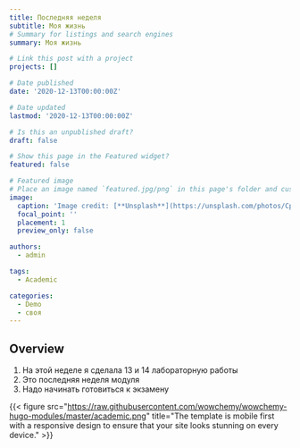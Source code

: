 ```yaml
---
title: Последняя неделя
subtitle: Моя жизнь
# Summary for listings and search engines
summary: Моя жизнь

# Link this post with a project
projects: []

# Date published
date: '2020-12-13T00:00:00Z'

# Date updated
lastmod: '2020-12-13T00:00:00Z'

# Is this an unpublished draft?
draft: false

# Show this page in the Featured widget?
featured: false

# Featured image
# Place an image named `featured.jpg/png` in this page's folder and customize its options here.
image:
  caption: 'Image credit: [**Unsplash**](https://unsplash.com/photos/CpkOjOcXdUY)'
  focal_point: ''
  placement: 1
  preview_only: false

authors:
  - admin

tags:
  - Academic

categories:
  - Demo
  - своя
---
```


## Overview

1. На этой неделе я сделала 13 и 14 лабораторную работы
2. Это последняя неделя модуля
3. Надо начинать готовиться к экзамену

{{< figure src="https://raw.githubusercontent.com/wowchemy/wowchemy-hugo-modules/master/academic.png" title="The template is mobile first with a responsive design to ensure that your site looks stunning on every device." >}}


